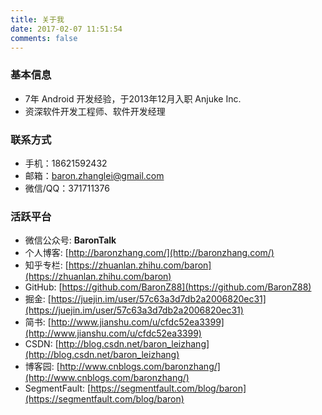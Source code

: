 ```yaml
---
title: 关于我
date: 2017-02-07 11:51:54
comments: false
---
```


### 基本信息

* 7年 Android 开发经验，于2013年12月入职 Anjuke Inc.
* 资深软件开发工程师、软件开发经理

### 联系方式

* 手机：18621592432
* 邮箱：baron.zhanglei@gmail.com
* 微信/QQ：371711376

### 活跃平台

* 微信公众号: **BaronTalk**
* 个人博客: [http://baronzhang.com/](http://baronzhang.com/)
* 知乎专栏: [https://zhuanlan.zhihu.com/baron](https://zhuanlan.zhihu.com/baron)
* GitHub: [https://github.com/BaronZ88](https://github.com/BaronZ88)
* 掘金: [https://juejin.im/user/57c63a3d7db2a2006820ec31](https://juejin.im/user/57c63a3d7db2a2006820ec31)
* 简书: [http://www.jianshu.com/u/cfdc52ea3399](http://www.jianshu.com/u/cfdc52ea3399)
* CSDN: [http://blog.csdn.net/baron_leizhang](http://blog.csdn.net/baron_leizhang)
* 博客园: [http://www.cnblogs.com/baronzhang/](http://www.cnblogs.com/baronzhang/)
* SegmentFault: [https://segmentfault.com/blog/baron](https://segmentfault.com/blog/baron)
